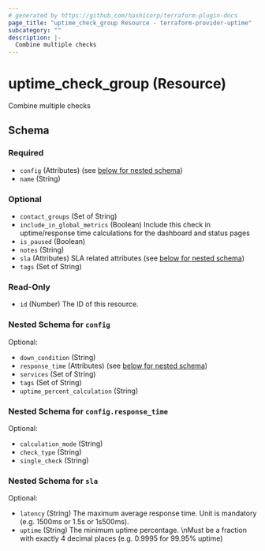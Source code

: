 ```yaml
---
# generated by https://github.com/hashicorp/terraform-plugin-docs
page_title: "uptime_check_group Resource - terraform-provider-uptime"
subcategory: ""
description: |-
  Combine multiple checks
---
```


# uptime_check_group (Resource)

Combine multiple checks



<!-- schema generated by tfplugindocs -->
## Schema

### Required

- `config` (Attributes) (see [below for nested schema](#nestedatt--config))
- `name` (String)

### Optional

- `contact_groups` (Set of String)
- `include_in_global_metrics` (Boolean) Include this check in uptime/response time calculations for the dashboard and status pages
- `is_paused` (Boolean)
- `notes` (String)
- `sla` (Attributes) SLA related attributes (see [below for nested schema](#nestedatt--sla))
- `tags` (Set of String)

### Read-Only

- `id` (Number) The ID of this resource.

<a id="nestedatt--config"></a>
### Nested Schema for `config`

Optional:

- `down_condition` (String)
- `response_time` (Attributes) (see [below for nested schema](#nestedatt--config--response_time))
- `services` (Set of String)
- `tags` (Set of String)
- `uptime_percent_calculation` (String)

<a id="nestedatt--config--response_time"></a>
### Nested Schema for `config.response_time`

Optional:

- `calculation_mode` (String)
- `check_type` (String)
- `single_check` (String)



<a id="nestedatt--sla"></a>
### Nested Schema for `sla`

Optional:

- `latency` (String) The maximum average response time. Unit is mandatory (e.g. 1500ms or 1.5s or 1s500ms).
- `uptime` (String) The minimum uptime percentage. \nMust be a fraction with exactly 4 decimal places (e.g. 0.9995 for 99.95% uptime)


